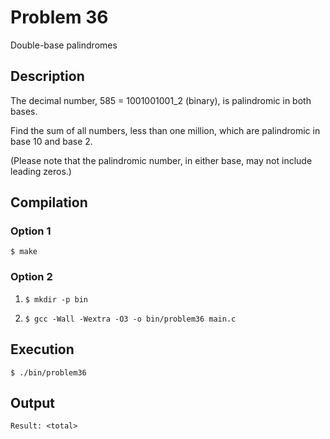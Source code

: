 # Problem 36

Double-base palindromes

## Description

The decimal number, 585 = 1001001001_2 (binary), is palindromic in both bases.

Find the sum of all numbers, less than one million, which are palindromic in base 10 and base 2.

(Please note that the palindromic number, in either base, may not include leading zeros.)

## Compilation
### Option 1
`$ make`
### Option 2
1. `$ mkdir -p bin`

2. `$ gcc -Wall -Wextra -O3 -o bin/problem36 main.c`

## Execution
`$ ./bin/problem36`

## Output
`Result: <total>`
